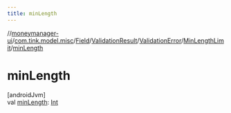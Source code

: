 ```yaml
---
title: minLength
---
```

//[moneymanager-ui](../../../../../../index.html)/[com.tink.model.misc](../../../../index.html)/[Field](../../../index.html)/[ValidationResult](../../index.html)/[ValidationError](../index.html)/[MinLengthLimit](index.html)/[minLength](min-length.html)



# minLength



[androidJvm]\
val [minLength](min-length.html): [Int](https://kotlinlang.org/api/latest/jvm/stdlib/kotlin/-int/index.html)




